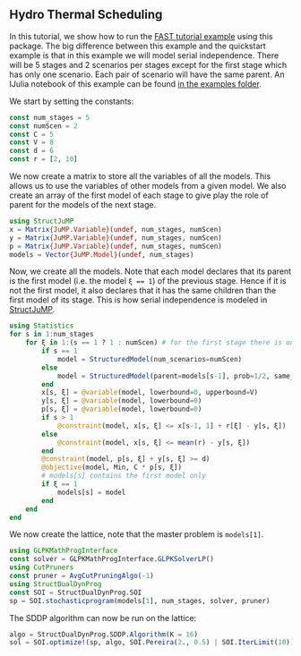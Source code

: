 ## Hydro Thermal Scheduling

In this tutorial, we show how to run the [FAST tutorial example](https://web.stanford.edu/~lcambier/fast/tuto.php) using this package.
The big difference between this example and the quickstart example is that in this example we will model serial independence.
There will be 5 stages and 2 scenarios per stages except for the first stage which has only one scenario.
Each pair of scenario will have the same parent.
An IJulia notebook of this example can be found [in the examples folder](https://github.com/JuliaStochOpt/StructDualDynProg.jl/blob/master/examples/Hydro_Thermal_Scheduling.ipynb).

We start by setting the constants:
```julia
const num_stages = 5
const numScen = 2
const C = 5
const V = 8
const d = 6
const r = [2, 10]
```

We now create a matrix to store all the variables of all the models.
This allows us to use the variables of other models from a given model.
We also create an array of the first model of each stage to give play the role of parent for the models of the next stage.
```julia
using StructJuMP
x = Matrix{JuMP.Variable}(undef, num_stages, numScen)
y = Matrix{JuMP.Variable}(undef, num_stages, numScen)
p = Matrix{JuMP.Variable}(undef, num_stages, numScen)
models = Vector{JuMP.Model}(undef, num_stages)
```

Now, we create all the models.
Note that each model declares that its parent is the first model (i.e. the model `ξ == 1`) of the previous stage.
Hence if it is not the first model, it also declares that it has the same children than the first model of its stage.
This is how serial independence is modeled in [StructJuMP](https://github.com/StructJuMP/StructJuMP.jl).
```julia
using Statistics
for s in 1:num_stages
    for ξ in 1:(s == 1 ? 1 : numScen) # for the first stage there is only 1 scenario
        if s == 1
            model = StructuredModel(num_scenarios=numScen)
        else
            model = StructuredModel(parent=models[s-1], prob=1/2, same_children_as=(ξ == 1 ? nothing : models[s]), id=ξ, num_scenarios=(s == num_stages ? 0 : numScen))
        end
        x[s, ξ] = @variable(model, lowerbound=0, upperbound=V)
        y[s, ξ] = @variable(model, lowerbound=0)
        p[s, ξ] = @variable(model, lowerbound=0)
        if s > 1
            @constraint(model, x[s, ξ] <= x[s-1, 1] + r[ξ] - y[s, ξ])
        else
            @constraint(model, x[s, ξ] <= mean(r) - y[s, ξ])
        end
        @constraint(model, p[s, ξ] + y[s, ξ] >= d)
        @objective(model, Min, C * p[s, ξ])
        # models[s] contains the first model only
        if ξ == 1
            models[s] = model
        end
    end
end
```

We now create the lattice, note that the master problem is `models[1]`.
```julia
using GLPKMathProgInterface
const solver = GLPKMathProgInterface.GLPKSolverLP()
using CutPruners
const pruner = AvgCutPruningAlgo(-1)
using StructDualDynProg
const SOI = StructDualDynProg.SOI
sp = SOI.stochasticprogram(models[1], num_stages, solver, pruner)
```

The SDDP algorithm can now be run on the lattice:
```julia
algo = StructDualDynProg.SDDP.Algorithm(K = 16)
sol = SOI.optimize!(sp, algo, SOI.Pereira(2., 0.5) | SOI.IterLimit(10))
```
